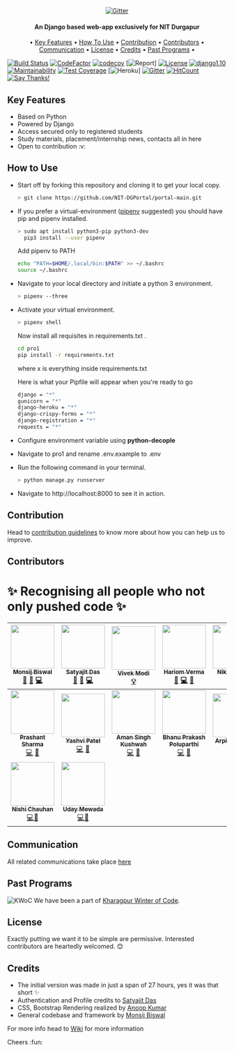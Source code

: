 <p align="center">
  <a href="https://github.com/monsij/ho1/blob/master/pro1/badge.png">
    <img src="https://github.com/monsij/ho1/blob/master/pro1/badge.png"
         alt="Gitter">
  </a>
  <h4 align="center">An Django based web-app exclusively for NIT Durgapur</h4>
</p>
<p align="center">
  •
  <a href="#key-features">Key Features</a> •
  <a href="#how-to-use">How To Use</a> •
  <a href="#contribution">Contribution</a> •
  <a href="#contributors">Contributors</a> •
  <a href="#communication">Communication</a> •
  <a href="#license">License</a> •
  <a href="#credits">Credits</a> •
  <a href="#Past Programs">Past Programs</a> •
</p>

[![Build Status](https://travis-ci.com/monsij/StudentPortal.svg?branch=master)](https://travis-ci.com/monsij/StudentPortal)
[![CodeFactor](https://www.codefactor.io/repository/github/monsij/studentportal/badge)](https://www.codefactor.io/repository/github/monsij/studentportal)
[![codecov](https://codecov.io/gh/monsij/StudentPortal/branch/master/graph/badge.svg)](https://codecov.io/gh/monsij/StudentPortal)
[![Report](https://img.shields.io/badge/status-pre--release-green.svg)]
[![License](https://badges.frapsoft.com/os/mit/mit.svg?v=102)](https://github.com/monsij/StudentPortal/)
[![django1.10](https://img.shields.io/badge/django-2.0-brightgreen.svg)](https://www.djangoproject.com)
[![Maintainability](https://api.codeclimate.com/v1/badges/dc8e2c31895c72594f4c/maintainability)](https://codeclimate.com/github/monsij/StudentPortal/maintainability)
[![Test Coverage](https://api.codeclimate.com/v1/badges/dc8e2c31895c72594f4c/test_coverage)](https://codeclimate.com/github/monsij/StudentPortal/test_coverage)
[![Heroku](https://heroku-badge.herokuapp.com/?app=heroku-badge)]
[![Gitter](https://img.shields.io/gitter/room/NIT-DGPortal/Lobby.svg?style=flat-square)](https://gitter.im/NIT-DGPortal-main/Lobby)
[![HitCount](http://hits.dwyl.com/monsij/StudentPortal.svg)](http://hits.dwyl.com/monsij/StudentPortal)
[![Say Thanks!](https://img.shields.io/badge/Say%20Thanks-!-1EAEDB.svg)](https://saythanks.io/to/monsij)
## Key Features
<ul>
  <li> Based on Python</li>
  <li> Powered by Django</li>
  <li> Access secured only to registered students </li>
  <li> Study materials, placement/internship news, contacts all in here</li>
  <li> Open to contribution :v:</li>
</ul>
  
## How to Use

* Start off by forking this repository and cloning it to get your local copy.

  ```bash
  > git clone https://github.com/NIT-DGPortal/portal-main.git 
  ```

* If you prefer a virtual-environment ([pipenv](https://pipenv.readthedocs.io/) suggested) you should have pip and pipenv installed.

  ```bash
  > sudo apt install python3-pip python3-dev
    pip3 install --user pipenv 
  ```
  
  Add pipenv to PATH
  
  ```bash
  echo "PATH=$HOME/.local/bin:$PATH" >> ~/.bashrc
  source ~/.bashrc
  ```

* Navigate to your local directory and initiate a python 3 environment.
  
  ```bash
  > pipenv --three 
  ```
  
  
* Activate your virtual environment.
  
  ```bash
  > pipenv shell
  ```

  Now install all requisites in requirements.txt .

  ```bash
  cd pro1
  pip install -r requirements.txt
  ```
  where x is everything inside requirements.txt

  Here is what your Pipfile will appear when you're ready to go

  ```bash
  django = "*"
  gunicorn = "*" 
  django-heroku = "*"
  django-crispy-forms = "*"
  django-registration = "*"
  requests = "*"
  ```
  

* Configure environment variable using **python-decople**

* Navigate to pro1 and rename .env.example to .env

* Run the following command in your terminal.

  ```bash
  > python manage.py runserver
  ```
  
* Navigate to http://localhost:8000 to see it in action.


## Contribution

Head to [contribution guidelines](https://github.com/monsij/StudentPortal/wiki/Contribution-Guidelines) to know more about how you can help us to improve.

## Contributors

# ✨ Recognising all people who not only pushed code ✨
| [<img src="https://avatars2.githubusercontent.com/u/23289387?s=400&v=4" width="100px;"/><br /><sub><b>Monsij Biswal</b></sub>](https://github.com/monsij)<br />[👀](# "Reviewed Pull Requests") [📢](# "Talks") [💻](# "Code")| [<img src="https://avatars0.githubusercontent.com/u/25405293?s=400&v=4" width="100px;"/><br /><sub><b>Satyajit Das</b></sub>](https://github.com/r3trd)<br />[👀](# "Reviewed Pull Requests") [📢](# "Talks") [💻](# "Code")| [<img src="https://avatars3.githubusercontent.com/u/20069594?s=400&v=4" width="100px;"/><br /><sub><b>Vivek Modi</b></sub>](https://github.com/modihere)<br />[💡](# "Ideas")| [<img src="https://avatars2.githubusercontent.com/u/37576387?s=400&v=4" width="100px;"/><br /><sub><b>Hariom Verma</b></sub>](https://github.com/harry-hov)<br />[👀](# "Reviewed Pull Requests") [💻](# "Code") [📢](# "Talks")| [<img src="https://avatars2.githubusercontent.com/u/22504975?s=400&v=4" width="100px;"/><br /><sub><b>Nikhil Gupta</b></sub>](https://github.com/nguptaa)<br />[💻](# "Code") [📢](# "Talks")| [<img src="https://avatars0.githubusercontent.com/u/35505246?s=400&v=4" width="100px;"/><br /><sub><b>Tiyas Dey</b></sub>](https://github.com/Tiyas-13)<br />[💻](# "Code") [📢](# "Talks")| [<img src="https://avatars2.githubusercontent.com/u/30266744?s=400&v=4" width="100px;"/><br /><sub><b>Gopa Vasanth</b></sub>](https://github.com/gopavasanth)<br />[💻](# "Code") [📢](# "Talks")
| :---: | :---: | :---: | :---: | :---: | :---: | :---: |
| [<img src="https://avatars1.githubusercontent.com/u/31796326?s=400&v=4" width="100px;"/><br /><sub><b>Prashant Sharma</b></sub>](https://github.com/gutsytechster)<br />[💻](# "Code") [📢](# "Talks")| [<img src="https://avatars2.githubusercontent.com/u/32306847?s=400&v=4" width="100px;"/><br /><sub><b>Yashvi Patel</b></sub>](https://github.com/YashviP)<br />[💻](# "Code") [📢](# "Talks")| [<img src="https://avatars2.githubusercontent.com/u/45662739?s=400&v=4" width="100px;"/><br /><sub><b>Aman Singh Kushwah</b></sub>](https://github.com/Aman8817)<br />[💻](# "Code") [📢](# "Talks")| [<img src="https://avatars1.githubusercontent.com/u/32234113?s=400&v=4" width="100px;"/><br /><sub><b>Bhanu Prakash Poluparthi</b></sub>](https://github.com/BhanuPrakashNani)<br />[💻](# "Code") [📢](# "Talks")| [<img src="https://avatars0.githubusercontent.com/u/33262874?s=400&v=4" width="100px;"/><br /><sub><b>Arpit Agrawal</b></sub>](https://github.com/arpit3018)<br />[💻](# "Code") [📢](# "Talks")| [<img src="https://avatars2.githubusercontent.com/u/30580217?s=400&v=4" width="100px;"/><br /><sub><b>Akash Giri</b></sub>](https://github.com/akashgiricse)<br />[💻](# "Code") [📢](# "Talks")| [<img src="https://avatars0.githubusercontent.com/u/36023503?s=400&v=4" width="100px;"/><br /><sub><b>Rahul Otwani</b></sub>](https://github.com/rahulotwani)<br />[💻](# "Code") [📢](# "Talks")
| [<img src="https://avatars3.githubusercontent.com/u/34571079?s=400&v=4" width="100px;"/><br /><sub><b>Nishi Chauhan</b></sub>](https://github.com/chauhannishh)<br />[💻](# "Code")[📢](# "Talks")| [<img src="https://avatars3.githubusercontent.com/u/42097982?s=400&v=44" width="100px;"/><br /><sub><b>Uday Mewada</b></sub>](https://github.com/udaymewada)<br />[💻](# "Code")[📢](# "Talks")




## Communication

All related communications take place [here](https://gitter.im/NIT-DGPortal-main/Lobby)
## Past Programs
![KWoC](https://i.ibb.co/CwBBGYv/kwoc1.png)
We have been a part of [Kharagpur Winter of Code](https://kwoc.kossiitkgp.org/). 
## License

Exactly putting we want it to be simple are permissive. Interested contributors are heartedly welcomed. :blush: 
## Credits

* The initial version was made in just a span of 27 hours, yes it was that short :sparkles:
* Authentication and Profile credits to [Satyajit Das](https://github.com/r3trd)
* CSS, Bootstrap Rendering realized by [Anoop Kumar](https://github.com/anoop1311)
* General codebase and framework by [Monsij Biswal](https://github.com/monsij)

For more info head to [Wiki](https://github.com/monsij/StudentPortal/wiki) for more information

Cheers :fun:
